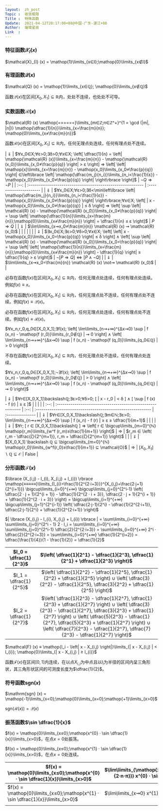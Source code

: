 ```yaml
---
layout:  zh_post
Topic :  收敛极限
Title :  特殊函数
Update:  2021-04-12T20:17:00+08@中国-广东-湛江+08
Author:  璀璨星辰
Link  :
---
```


### 特征函数$\mathcal{X}_{I} (x)$

$\mathcal{X}_{I} (x) = \mathop{1}\limits_{x∈I};\mathop{0}\limits_{x∉I}$

### 有理函数$\mathcal{Q} (x)$

$\mathcal{Q} (x) = \mathop{1}\limits_{x∈ℚ}; \mathop{0}\limits_{x∉ℚ}$

函数$\mathcal{Q} (x)$在区间$[X_0, X_1]⊆ℝ$内，处处不连续，也处处不可导。

### 实数函数$\mathcal{R} (x)$

$\mathcal{R} (x) \mathop{======}\limits_{m∈ℤ;n∈ℤ^+}^{1 = \gcd (|m|, |n|)} \mathop{\dfrac{1}{n}}\limits_{x=\frac{m}{n}}; \mathop{0}\limits_{x≠\frac{m}{n}}$

函数$\mathcal{R} (x)$在区间$[X_0,X_1]⊆ℝ$内，任何无理点处连续，任何有理点处不连续。

| $⇓$  | $∀x_0∈X;∀ε>0;∃δ>0;∀x∈X; \left[ \dfrac{1}{n} = \left| \mathop{\mathcal{R} (x)}\limits_{x=\frac{m}{n}} - \mathop{\mathcal{R} (x_0)}\limits_{x_0≠\frac{p}{q}} \right| > ε \right] ⇒ \left[ \left| \mathop{x}\limits_{x=\frac{m}{n}} - \mathop{x_0}\limits_{x_0≠\frac{p}{q}} \right| ∈\left\lbrace \left| \mathop{\dfrac{m_j}{n_i}}\limits_{n_i<\frac{1}{ε}} - \mathop{x_0}\limits_{x_0≠\frac{p}{q}} \right| \right\rbrace \right]$ | $¬Q ⇒ ¬P$               |
| :--: | :----------------------------------------------------------- | :---------------------- |
| $⇓$  | $∀x_0∈X;∀ε>0;∃δ<\min\left\lbrace \left| \mathop{\dfrac{m_j}{n_i}}\limits_{n_i<\frac{1}{ε}} - \mathop{x_0}\limits_{x_0≠\frac{p}{q}} \right| \right\rbrace;∀x∈X; \left[ | x - \mathop{x_0}\limits_{x_0≠\frac{p}{q}} | ≤ δ \right] ⇒ \left[ \sup \left| \mathcal{R} (x) - \mathop{\mathcal{R} (x_0)}\limits_{x_0≠\frac{p}{q}} \right| = \sup \left| \mathop{\dfrac{1}{n}}\limits_{x=\frac{m}{n}};\mathop{0}\limits_{x≠\frac{m}{n}} \right| = \dfrac{1}{n} ≤ ε \right]$ | $P ⇒ Q$                 |
| $⇓$  | $\lim\limits_{x⇝x_0≠\frac{m}{n}} \mathcal{R} (x) ⇝ \mathcal{R} (x_0)$ |                         |
|      |                                                              |                         |
| $⇓$  | $∃x_0∈X;∃ε>0;∀δ>0;∀x∈X; \left[ \left| x - \mathop{x_0}\limits_{x_0=\frac{p}{q}} \right| ≤ δ \right] ∧ \left[ \sup \left| \mathcal{R} (x) - \mathop{\mathcal{R} (x_0)}\limits_{x_0=\frac{p}{q}} \right| = \sup \left| \left[ \mathop{\dfrac{1}{n}}\limits_{x=\frac{m}{n}};\mathop{0}\limits_{x≠\frac{m}{n}} \right] - \dfrac{1}{q} \right| ≥ \dfrac{1}{q} > ε \right]$ | $¬[ P ⇒ Q ] ⇔ [P ∧ ¬Q]$ |
| $⇓$  | $\lim\limits_{x⇝x_0=\frac{m}{n}} \mathcal{R} (x) \not⇝ \mathcal{R} (x_0)$ |                         |

必存在函数$f (x)$在区间$[X_0, X_1]⊆ℝ$内，任何无理点处连续，任何有理点处连续。例如$f (x) ≡ x$。

必存在函数$f (x)$在区间$[X_0, X_1]⊆ℝ$内，任何无理点处不连续，任何有理点处不连续。例如$f (x) ≡ \mathcal{Q} (x)$。

必存在函数$f (x)$在区间$[X_0,X_1]⊆ℝ$内，任何无理点处连续，任何有理点处不连续。例如$f (x) ≡ \mathcal{R} (x)$。

$∀x_n,r_0,q_0∈[X_0,X_1];∃f(x); \left[ \lim\limits_{n⇝+∞}^{Δx⇝0} \sup | f (x_n) - \mathop{f (r_0)}\limits_{r_0∉ℚ} | ⇝ 0 \right] ∧ \left[ \lim\limits_{n⇝+∞}^{Δx⇝0} \sup | f (x_n) - \mathop{f (q_0)}\limits_{q_0∈ℚ} | > 0 \right]$

不存在函数$f (x)$在区间$[X_0,X_1]⊆ℝ$内，任何无理点处不连续，任何有理点处连续。

$∀x_n,r_0,q_0∈[X_0,X_1];¬∃f(x); \left[ \lim\limits_{n⇝+∞}^{Δx⇝0} \sup | f (x_n) - \mathop{f (r_0)}\limits_{r_0∉ℚ} | > 0 \right] ∧ \left[ \lim\limits_{n⇝+∞}^{Δx⇝0} \sup | f (x_n) - \mathop{f (q_0)}\limits_{q_0∈ℚ} | ⇝ 0 \right]$

| $⇓$  | $∀r∈[X_0,X_1]\backslashℚ;∃ε>0;∀δ>0; [ | x - r_0 | < δ ] ∧ [ \sup | f (x) - f (r) | ≥ ε ]$ |      |                                                              |                  |
| :--: | :----------------------------------------------------------- | :--: | :----------------------------------------------------------- | :--------------- |
| $⇓$  | $∀r∈[X_0,X_1]\backslashℚ;∃m∈ℕ;∃ε>0; \lim\limits_{n⇝+∞}^{Δx⇝0} \sup | f (x_n) - f (r) | ≥ ε ≥ \dfrac{1}{m+1}$ |      |                                                              |                  |
| $⇓$  | $∀r; [ r ∈ [X_0,X_1]\backslashℚ ] ⇒ \left[ r ∈ \bigcup\limits_{m=0}^{ℕ} \mathop{r_m}\limits_{w^f (r_m)≥\frac{1}{m+1}} \right]$ | $⇒$  | $r_m ∈ \left( r_m - \dfrac{ζ}{2^{m+1}}, r_m + \dfrac{ζ}{2^{m+1}} \right)$ |                  |
| $⇓$  | $[X_0,X_1] \backslash ℚ ⊆ \bigcup\limits_{m=0}^{ℕ} \mathop{r_0}\limits_{w^f(r_0)≥\frac{1}{m+1}} ⊆ \mathcal{O}$ | $⇒$  | $[X_0,X_1] \backslash ℚ ⊆ \mathcal{O}$                       | $\mathrm{False}$ |

### 分形函数$\mathcal{F} (x)$

$\lbrace (X_{i,j} - I_{i}, X_{i,j} + I_{i}) \rbrace \mathop{≡≡≡≡≡}\limits_{I_{i}=\frac{1}{2^{2·i+3}}}^{X_{i,j}=\frac{2·j+1}{2^{i+1}}} \bigcup\limits_{i=0}^{+∞} \bigcup\limits_{j=0}^{2^i-1} \left( \dfrac{2 · j + 1}{2^{i + 1}} - \dfrac{1}{2^{2 · i + 3}}, \dfrac{2 · j + 1}{2^{i + 1}} + \dfrac{1}{2^{2 · i + 3}} \right) = \bigcup\limits_{i=1}^{+∞} \bigcup\limits_{j=1}^{2^{i-1}} \left( \dfrac{2·j-1}{2^i} - \dfrac{1}{2^{2·i+1}}, \dfrac{2·j-1}{2^i} + \dfrac{1}{2^{2·i+1}} \right)$

$| \lbrace (X_{i,j} - I_{i}, X_{i,j} + I_{i}) \rbrace | = \sum\limits_{i=0}^{+∞} \sum\limits_{j=0}^{2^i - 1} 2 · I_i = \sum\limits_{i=0}^{+∞} \sum\limits_{j=0}^{2^i-1} \dfrac{2}{2^{2·i+3}} = \sum\limits_{i=0}^{+∞} 2^i · \dfrac{2}{2^{2·i+3}} = \sum\limits_{i=0}^{+∞} \dfrac{1}{2^{i+2}} = \dfrac{\frac{1}{4}}{1 - \frac{1}{2}} = \dfrac{1}{2}$

| $I_0 = \dfrac{1}{2^3}$ | $\left( \dfrac{1}{2^1} - \dfrac{1}{2^3}, \dfrac{1}{2^1} + \dfrac{1}{2^3} \right)$ |
| :--------------------: | :----------------------------------------------------------: |
| $I_1 = \dfrac{1}{2^5}$ | $\left( \dfrac{1}{2^2} - \dfrac{1}{2^5}, \dfrac{1}{2^2} + \dfrac{1}{2^5} \right) ∪ \left( \dfrac{3}{2^2} - \dfrac{1}{2^5}, \dfrac{3}{2^2} + \dfrac{1}{2^5} \right)$ |
| $I_2 = \dfrac{1}{2^7}$ | $\left( \dfrac{1}{2^3} - \dfrac{1}{2^7}, \dfrac{1}{2^3} + \dfrac{1}{2^7} \right) ∪ \left( \dfrac{3}{2^3} - \dfrac{1}{2^7}, \dfrac{3}{2^3} + \dfrac{1}{2^7} \right) ∪ \left( \dfrac{5}{2^3} - \dfrac{1}{2^7}, \dfrac{5}{2^3} + \dfrac{1}{2^7} \right) ∪ \left( \dfrac{7}{2^3} - \dfrac{1}{2^7}, \dfrac{7}{2^3} - \dfrac{1}{2^7} \right)$ |

$\mathcal{F} (x) ≡ \mathop{I_i - \left| x - X_{i,j} \right|}\limits_{| x - X_{i,j} | < I_{i}}; \mathop{0}\limits_{| x - X_{i,j} | ≥ I_{i}}$

函数$\mathcal{F} (x)$在区间$[0, 1]$内连续，在以点$X_{i,j}$为中点且以$I_i$为半径的区间内呈三角形状，其三角形状区间的可测度长度为$\dfrac{1}{2}$。

### 符号函数$\mathrm{sgn} (x)$

$\mathrm{sgn} (x) = \mathop{-1}\limits_{x<0};\mathop{0}\limits_{x=0};\mathop{+1}\limits_{x>0}$

$\mathrm{sgn} (\mathcal{R} (x)) = \mathcal{Q} (x)$

### 振荡函数$\sin \dfrac{1}{x}$

$f(x) = \mathop{0}\limits_{x≤0};\mathop{x^{0} · \sin \dfrac{1}{x}}\limits_{x>0}$，在点$x = 0$处振荡。

$f(x) = \mathop{0}\limits_{x≤0};\mathop{x^{1} · \sin \dfrac{1}{x}}\limits_{x>0}$，在点$x = 0$处连续。

| $f(x) = \mathop{0}\limits_{x≤0};\mathop{x^{0} · \sin \dfrac{1}{x}}\limits_{x>0}$ | $\lim\limits_{\mathop{x⇝0}\limits_{x=\frac{1}{2·n·π}}} x^{0} · \sin \dfrac{1}{x} ⇝ 0$ | $\lim\limits_{\mathop{x⇝0}\limits_{x=\frac{1}{2·n·π}+\frac{π}{2}}} x^{0} · \sin \dfrac{1}{x} ⇝ 1$ |
| ------------------------------------------------------------ | ------------------------------------------------------------ | ------------------------------------------------------------ |
| $f(x) = \mathop{0}\limits_{x≤0};\mathop{x^{1} · \sin \dfrac{1}{x}}\limits_{x>0}$ | $\lim\limits_{x⇝0} x^{1} · \sin \dfrac{1}{x} ⇝ 0$            |                                                              |
|                                                              |                                                              |                                                              |

